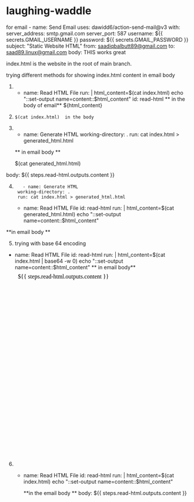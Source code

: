 # laughing-waddle


 
 
 for email 
    - name: Send Email
        uses: dawidd6/action-send-mail@v3
        with:
          server_address: smtp.gmail.com
          server_port: 587
          username: ${{ secrets.GMAIL_USERNAME }}
          password: ${{ secrets.GMAIL_PASSWORD }}
          subject: "Static Website HTML"
          from: saadiqbalbutt89@gmail.com
          to: saad89.linux@gmail.com
          body: 
 THIS works great 


index.html is the website in the root of main branch. 


  trying different methods for showing index.html content in email body
  1. - name: Read HTML File
        run: |
          html_content=$(cat index.html)
          echo "::set-output name=content::$html_content"
        id: read-html
      **  in the body of email**
            ${html_content}




2.     $(cat index.html)  in the body



3. - name: Generate HTML
        working-directory: .
        run: cat index.html > generated_html.html

   ** in email body **

   $(cat generated_html.html)

body: ${{ steps.read-html.outputs.content }}



4.        - name: Generate HTML
        working-directory: .
        run: cat index.html > generated_html.html

      - name: Read HTML File
        id: read-html
        run: |
          html_content=$(cat generated_html.html)
          echo "::set-output name=content::$html_content"

**in email body **



        


5.  trying with base 64 encoding
 - name: Read HTML File
        id: read-html
        run: |
          html_content=$(cat index.html | base64 -w 0)
          echo "::set-output name=content::$html_content"
   **   in email body**
      <iframe srcdoc="${{ steps.read-html.outputs.content }}" frameborder="0" width="100%" height="500"></iframe>


6.   
      - name: Read HTML File
        id: read-html
        run: |
          html_content=$(cat index.html)
          echo "::set-output name=content::$html_content"


        **in the email body **
body: ${{ steps.read-html.outputs.content }}



        

       
